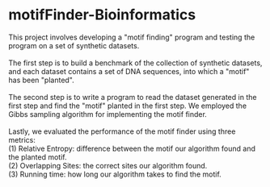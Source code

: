 # motifFinder-Bioinformatics

This project involves developing a "motif finding" program and testing the program on a set of synthetic datasets. </br></br> 
The first step is to build a benchmark of the collection of synthetic datasets, and each dataset contains a set of DNA sequences, into which a "motif" has been "planted". </br></br>
The second step is to write a program to read the dataset generated in the first step and find the "motif" planted in the first step. We employed the Gibbs sampling algorithm for implementing the motif finder. </br></br>
Lastly, we evaluated the performance of the motif finder using three metrics: </br> 
(1) Relative Entropy: difference between the motif our algorithm found and the planted motif. </br> 
(2) Overlapping Sites: the correct sites our algorithm found. </br> 
(3) Running time: how long our algorithm takes to find the motif. </br> 
